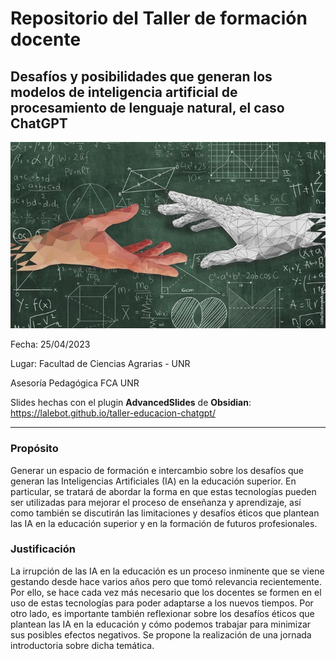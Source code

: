 # Repositorio del Taller de formación docente

## Desafíos y posibilidades que generan los modelos de inteligencia artificial de procesamiento de lenguaje natural, el caso ChatGPT

<img src="/images/ia.png" width="600">


Fecha: 25/04/2023

Lugar: Facultad de Ciencias Agrarias - UNR

Asesoría Pedagógica FCA UNR

Slides hechas con el plugin __AdvancedSlides__ de __Obsidian__: https://lalebot.github.io/taller-educacion-chatgpt/

---

### Propósito

Generar un espacio de formación e intercambio sobre los desafíos que generan las Inteligencias Artificiales (IA) en la educación superior. En particular, se tratará de abordar la forma en que estas tecnologías pueden ser utilizadas para mejorar el proceso de enseñanza y aprendizaje, así como también se discutirán las limitaciones y desafíos éticos que plantean las IA en la educación superior y en la formación de futuros profesionales.

### Justificación

La irrupción de las IA en la educación es un proceso inminente que se viene gestando desde hace varios años pero que tomó relevancia recientemente. Por ello, se hace cada vez más necesario que los docentes se formen en el uso de estas tecnologías para poder adaptarse a los nuevos tiempos. Por otro lado, es importante también reflexionar sobre los desafíos éticos que plantean las IA en la educación y cómo podemos trabajar para minimizar sus posibles efectos negativos. Se propone la realización de una jornada introductoria sobre dicha temática.
